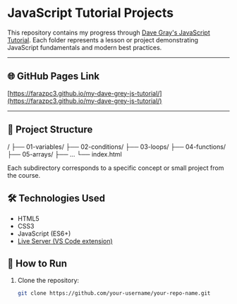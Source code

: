 # JavaScript Tutorial Projects

This repository contains my progress through [Dave Gray's JavaScript Tutorial](https://www.youtube.com/playlist?list=PL0Zuz27SZ-6Mx9fd9elt80G1bPcySmWit).
Each folder represents a lesson or project demonstrating JavaScript fundamentals and modern best practices.

---

## 🌐 GitHub Pages Link

[https://farazpc3.github.io/my-dave-grey-js-tutorial/](https://farazpc3.github.io/my-dave-grey-js-tutorial/)

---

## 📁 Project Structure

/
├── 01-variables/
├── 02-conditions/
├── 03-loops/
├── 04-functions/
├── 05-arrays/
├── ...
└── index.html

Each subdirectory corresponds to a specific concept or small project from the course.

## 🛠 Technologies Used

- HTML5
- CSS3
- JavaScript (ES6+)
- [Live Server (VS Code extension)](https://marketplace.visualstudio.com/items?itemName=ritwickdey.LiveServer)

## 🚀 How to Run

1. Clone the repository:
   ```bash
   git clone https://github.com/your-username/your-repo-name.git
   ```

